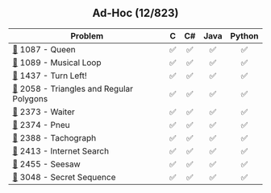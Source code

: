 <div align="center">

## Ad-Hoc (12/823)

| Problem                                                                                       |  C  | C#  | Java | Python |
| --------------------------------------------------------------------------------------------- | :-: | :-: | :--: | :----: |
| [📂](./1087%20-%20Queen) 1087 - Queen                                                         | ✅  | ✅  |  ✅  |   ✅   |
| [📂](./1089%20-%20Musical%20Loop) 1089 - Musical Loop                                         | ✅  | ✅  |  ✅  |   ✅   |
| [📂](./1437%20-%20Turn%20Left!) 1437 - Turn Left!                                             | ✅  | ✅  |  ✅  |   ✅   |
| [📂](./2058%20-%20Triangles%20and%20Regular%20Polygons) 2058 - Triangles and Regular Polygons | ✅  | ✅  |  ✅  |   ✅   |
| [📂](./2373%20-%20Waiter) 2373 - Waiter                                                       | ✅  | ✅  |  ✅  |   ✅   |
| [📂](./2374%20-%20Pneu) 2374 - Pneu                                                           | ✅  | ✅  |  ✅  |   ✅   |
| [📂](./2388%20-%20Tachograph) 2388 - Tachograph                                               | ✅  | ✅  |  ✅  |   ✅   |
| [📂](./2413%20-%20Internet%20Search) 2413 - Internet Search                                   | ✅  | ✅  |  ✅  |   ✅   |
| [📂](./2455%20-%20Seesaw) 2455 - Seesaw                                                       | ✅  | ✅  |  ✅  |   ✅   |
| [📂](./3048%20-%20Secret%20Sequence) 3048 - Secret Sequence                                   | ✅  | ✅  |  ✅  |   ✅   |

</div>
